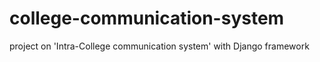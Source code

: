 # college-communication-system
project on 'Intra-College communication system' with Django framework 
